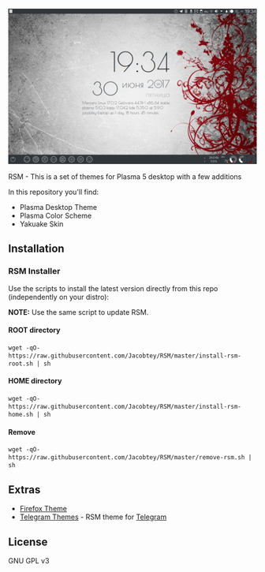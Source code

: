 <p align="center">
  <img src="https://raw.githubusercontent.com/Jacobtey/RSM/master/preview.png" alt="RSM Preview"/>
</p>

RSM - This is a set of themes for Plasma 5 desktop with a few additions

In this repository you'll find:

- Plasma Desktop Theme
- Plasma Color Scheme
- Yakuake Skin

## Installation

### RSM Installer

Use the scripts to install the latest version directly from this repo (independently on your distro):

**NOTE:** Use the same script to update RSM.

#### ROOT directory

```
wget -qO- https://raw.githubusercontent.com/Jacobtey/RSM/master/install-rsm-root.sh | sh
```
#### HOME directory

```
wget -qO- https://raw.githubusercontent.com/Jacobtey/RSM/master/install-rsm-home.sh | sh
```

#### Remove

```
wget -qO- https://raw.githubusercontent.com/Jacobtey/RSM/master/remove-rsm.sh | sh
```

## Extras

- [Firefox Theme](https://github.com/Jacobtey/RSM/tree/master/extra/firefox) 
- [Telegram Themes](https://github.com/Jacobtey/RSM/tree/master/extra/telegram) - RSM theme for [Telegram](https://desktop.telegram.org)

## License

GNU GPL v3
